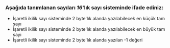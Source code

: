 ### Aşağıda tanımlanan sayıları _16_'lık sayı sisteminde ifade ediniz:

* İşaretli ikilik sayı sisteminde 2 byte'lık alanda yazılabilecek en küçük tam sayı
* İşaretli ikilik sayı sisteminde 2 byte'lık alanda yazılabilecek en büyük tam sayı
* İşaretli ikilik sayı sisteminde 2 byte'lık alanda yazılan -1 değeri
